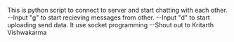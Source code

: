 This is python script to connect to server and start chatting with each other. 
--Input "g" to start recieving messages from other. 
--Input "d" to start uploading send data.
It use socket programming 
--Shout out to Kritarth Vishwakarma
